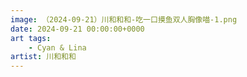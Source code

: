 ```yaml
---
image: （2024-09-21）川和和和-吃一口摸鱼双人胸像喵-1.png
date: 2024-09-21 00:00:00+0000
art tags:
    - Cyan & Lina
artist: 川和和和
---
```

